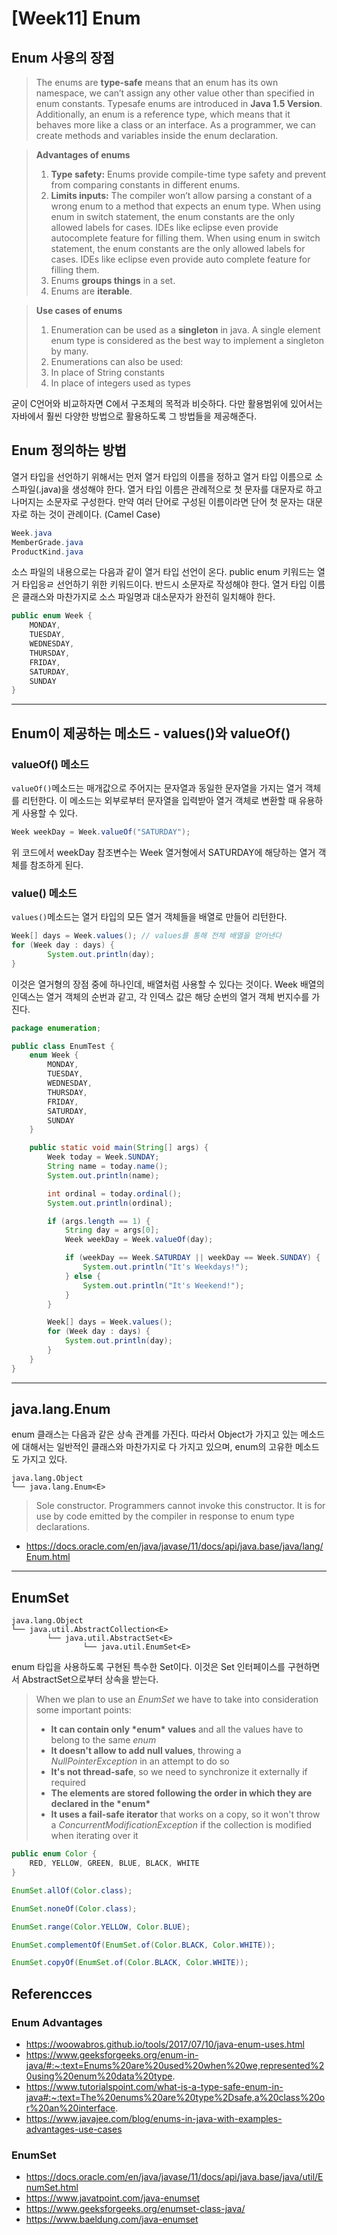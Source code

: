 # [Week11] Enum

## Enum 사용의 장점

>The enums are **type-safe** means that an enum has its own namespace, we can’t assign any other value other than specified in enum constants. Typesafe enums are introduced in **Java 1.5 Version**. Additionally, an enum is a reference type, which means that it behaves more like a class or an interface. As a programmer, we can create methods and variables inside the enum declaration.

>**Advantages of enums**
>
>1. **Type safety:** Enums provide compile-time type safety and prevent from comparing constants in different enums.
>2. **Limits inputs:** The compiler won’t allow parsing a constant of a wrong enum to a method that expects an enum type. When using enum in switch statement, the enum constants are the only allowed labels for cases. IDEs like eclipse even provide autocomplete feature for filling them. When using enum in switch statement, the enum constants are the only allowed labels for cases. IDEs like eclipse even provide auto complete feature for filling them.
>3. Enums **groups things** in a set.
>4. Enums are **iterable**.

>**Use cases of enums**
>
>1. Enumeration can be used as a **singleton** in java. A single element enum type is considered as the best way to implement a singleton by many.
>2. Enumerations can also be used:
>   1. In place of String constants
>   2. In place of integers used as types

굳이 C언어와 비교하자면 C에서 구조체의 목적과 비슷하다. 다만 활용범위에 있어서는 자바에서 훨씬 다양한 방법으로 활용하도록 그 방법들을 제공해준다.

## Enum 정의하는 방법

열거 타입을 선언하기 위해서는 먼저 열거 타입의 이름을 정하고 열거 타입 이름으로 소스파일(.java)을 생성해야 한다. 열거 타입 이름은 관례적으로 첫 문자를 대문자로 하고 나머지는 소문자로 구성한다. 만약 여러 단어로 구성된 이름이라면 단어 첫 문자는 대문자로 하는 것이 관례이다. (Camel Case)

```java
Week.java
MemberGrade.java
ProductKind.java
```

소스 파일의 내용으로는 다음과 같이 열거 타입 선언이 온다. public enum 키워드는 열거 타입응ㄹ 선언하기 위한 키워드이다. 반드시 소문자로 작성해야 한다. 열거 타입 이름은 클래스와 마찬가지로 소스 파일명과 대소문자가 완전히 일치해야 한다.

```java
public enum Week {
  	MONDAY,
  	TUESDAY,
  	WEDNESDAY,
  	THURSDAY,
  	FRIDAY,
  	SATURDAY,
  	SUNDAY
}
```

---

## Enum이 제공하는 메소드 - values()와 valueOf()

### valueOf() 메소드

`valueOf()`메소드는 매개값으로 주어지는 문자열과 동일한 문자열을 가지는 열거 객체를 리턴한다. 이 메소드는 외부로부터 문자열을 입력받아 열거 객체로 변환할 때 유용하게 사용할 수 있다.

```java
Week weekDay = Week.valueOf("SATURDAY");
```

위 코드에서 weekDay 참조변수는 Week 열거형에서 SATURDAY에 해당하는 열거 객체를 참조하게 된다.

### value() 메소드

`values()`메소드는 열거 타입의 모든 열거 객체들을 배열로 만들어 리턴한다.

```java
Week[] days = Week.values(); // values를 통해 전체 배열을 얻어낸다
for (Week day : days) {
		System.out.println(day);
}
```

이것은 열거형의 장점 중에 하나인데, 배열처럼 사용할 수 있다는 것이다. Week 배열의 인덱스는 열거 객체의 순번과 같고, 각 인덱스 값은 해당 순번의 열거 객체 번지수를 가진다.

```java
package enumeration;

public class EnumTest {
    enum Week {
        MONDAY,
        TUESDAY,
        WEDNESDAY,
        THURSDAY,
        FRIDAY,
        SATURDAY,
        SUNDAY
    }

    public static void main(String[] args) {
        Week today = Week.SUNDAY;
        String name = today.name();
        System.out.println(name);

        int ordinal = today.ordinal();
        System.out.println(ordinal);

        if (args.length == 1) {
            String day = args[0];
            Week weekDay = Week.valueOf(day);

            if (weekDay == Week.SATURDAY || weekDay == Week.SUNDAY) {
                System.out.println("It's Weekdays!");
            } else {
                System.out.println("It's Weekend!");
            }
        }

        Week[] days = Week.values();
        for (Week day : days) {
            System.out.println(day);
        }
    }
}
```

---

## java.lang.Enum

enum 클래스는 다음과 같은 상속 관계를 가진다. 따라서 Object가 가지고 있는 메소드에 대해서는 일반적인 클래스와 마찬가지로 다 가지고 있으며, enum의 고유한 메소드도 가지고 있다.

```
java.lang.Object
└── java.lang.Enum<E>
```

> Sole constructor. Programmers cannot invoke this constructor. It is for use by code emitted by the compiler in response to enum type declarations.

- https://docs.oracle.com/en/java/javase/11/docs/api/java.base/java/lang/Enum.html

---

## EnumSet

```
java.lang.Object
└── java.util.AbstractCollection<E>
		└── java.util.AbstractSet<E>
				└── java.util.EnumSet<E>
```

enum 타입을 사용하도록 구현된 특수한 Set이다. 이것은 Set 인터페이스를 구현하면서 AbstractSet으로부터 상속을 받는다.

>When we plan to use an *EnumSet* we have to take into consideration some important points:
>
>- **It can contain only \*enum\* values** and all the values have to belong to the same *enum*
>- **It doesn't allow to add null values**, throwing a *NullPointerException* in an attempt to do so
>- **It's not thread-safe**, so we need to synchronize it externally if required
>- **The elements are stored following the order in which they are declared in the \*enum\***
>- **It uses a fail-safe iterator** that works on a copy, so it won't throw a *ConcurrentModificationException* if the collection is modified when iterating over it

```java
public enum Color {
    RED, YELLOW, GREEN, BLUE, BLACK, WHITE
}
```

```java
EnumSet.allOf(Color.class);
```

```java
EnumSet.noneOf(Color.class);
```

```java
EnumSet.range(Color.YELLOW, Color.BLUE);
```

```java
EnumSet.complementOf(EnumSet.of(Color.BLACK, Color.WHITE));
```

```java
EnumSet.copyOf(EnumSet.of(Color.BLACK, Color.WHITE));
```



## Referencces

### Enum Advantages

- https://woowabros.github.io/tools/2017/07/10/java-enum-uses.html
- https://www.geeksforgeeks.org/enum-in-java/#:~:text=Enums%20are%20used%20when%20we,represented%20using%20enum%20data%20type.
- https://www.tutorialspoint.com/what-is-a-type-safe-enum-in-java#:~:text=The%20enums%20are%20type%2Dsafe,a%20class%20or%20an%20interface.
- https://www.javajee.com/blog/enums-in-java-with-examples-advantages-use-cases

### EnumSet

- https://docs.oracle.com/en/java/javase/11/docs/api/java.base/java/util/EnumSet.html
- https://www.javatpoint.com/java-enumset
- https://www.geeksforgeeks.org/enumset-class-java/
- https://www.baeldung.com/java-enumset
